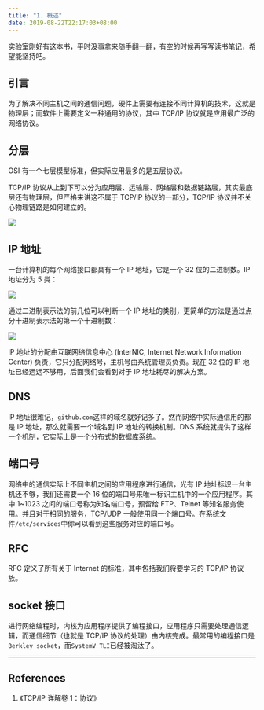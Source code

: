 ```yaml
---
title: "1. 概述"
date: 2019-08-22T22:17:03+08:00
---
```


实验室刚好有这本书，平时没事拿来随手翻一翻，有空的时候再写写读书笔记，希望能坚持吧。

## 引言

为了解决不同主机之间的通信问题，硬件上需要有连接不同计算机的技术，这就是物理层；而软件上需要定义一种通用的协议，其中 TCP/IP 协议就是应用最广泛的网络协议。

## 分层

OSI 有一个七层模型标准，但实际应用最多的是五层协议。


TCP/IP 协议从上到下可以分为应用层、运输层、网络层和数据链路层，其实最底层还有物理层，但严格来讲这不属于 TCP/IP 协议的一部分，TCP/IP 协议并不关心物理链路是如何建立的。


![](https://zenlian.github.io/2019/03/07/tcp-ip-volumn1-1/1-4.jpg#align=left&display=inline&height=574&margin=%5Bobject%20Object%5D&originHeight=574&originWidth=523&status=done&style=none&width=523)

## IP 地址

一台计算机的每个网络接口都具有一个 IP 地址，它是一个 32 位的二进制数。IP 地址分为 5 类：


![](https://zenlian.github.io/2019/03/07/tcp-ip-volumn1-1/1-5.jpg#align=left&display=inline&height=306&margin=%5Bobject%20Object%5D&originHeight=306&originWidth=500&status=done&style=none&width=500)


通过二进制表示法的前几位可以判断一个 IP 地址的类别，更简单的方法是通过点分十进制表示法的第一个十进制数：


![](https://zenlian.github.io/2019/03/07/tcp-ip-volumn1-1/1-6.jpg#align=left&display=inline&height=189&margin=%5Bobject%20Object%5D&originHeight=189&originWidth=276&status=done&style=none&width=276)


IP 地址的分配由互联网络信息中心 (InterNIC, Internet Network Information Center) 负责，它只分配网络号，主机号由系统管理员负责。现在 32 位的 IP 地址已经远远不够用，后面我们会看到对于 IP 地址耗尽的解决方案。

## DNS

IP 地址很难记，`github.com`这样的域名就好记多了。然而网络中实际通信用的都是 IP 地址，那么就需要一个域名到 IP 地址的转换机制。DNS 系统就提供了这样一个机制，它实际上是一个分布式的数据库系统。

## 端口号

网络中的通信实际上不同主机之间的应用程序进行通信，光有 IP 地址标识一台主机还不够，我们还需要一个 16 位的端口号来唯一标识主机中的一个应用程序。其中 1~1023 之间的端口号称为知名端口号，预留给 FTP、Telnet 等知名服务使用。并且对于相同的服务，TCP/UDP 一般使用同一个端口号。在系统文件`/etc/services`中你可以看到这些服务对应的端口号。

## RFC

RFC 定义了所有关于 Internet 的标准，其中包括我们将要学习的 TCP/IP 协议族。

## socket 接口

进行网络编程时，内核为应用程序提供了编程接口，应用程序只需要处理通信逻辑，而通信细节（也就是 TCP/IP 协议的处理）由内核完成。最常用的编程接口是`Berkley socket`，而`SystemV TLI`已经被淘汰了。

---

## References

1. 《TCP/IP 详解卷 1：协议》
